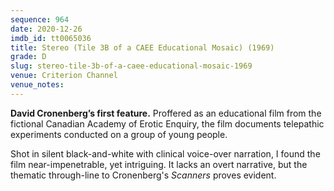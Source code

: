 ```yaml
---
sequence: 964
date: 2020-12-26
imdb_id: tt0065036
title: Stereo (Tile 3B of a CAEE Educational Mosaic) (1969)
grade: D
slug: stereo-tile-3b-of-a-caee-educational-mosaic-1969
venue: Criterion Channel
venue_notes:
---
```


**David Cronenberg’s first feature.** Proffered as an educational film from the fictional Canadian Academy of Erotic Enquiry, the film documents telepathic experiments conducted on a group of young people.

<!-- end -->

Shot in silent black-and-white with clinical voice-over narration, I found the film near-impenetrable, yet intriguing. It lacks an overt narrative, but the thematic through-line to Cronenberg's <span data-imdb-id="tt0081455">_Scanners_</span> proves evident.
